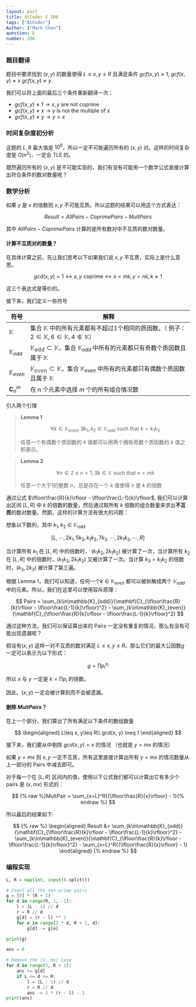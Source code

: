 ```yaml
---
layout: post
title: AtCoder E 206
tags: ["AtCoder"]
Author: ["Mark Chen"]
question: E
number: 206
---
```


### 题目翻译

题目中要求找到 $(x, y)$ 的数量使得 $L\leq x, y\leq R$  且满足条件 $gcf(x, y) \neq 1$, $gcf(x, y) \neq x$ $gcf(x, y) \neq y$.

我们可以将上面的最后三个条件重新翻译一次：

* $gcf(x, y) \neq 1 \rightarrow x, y\text{ are not coprime }$
* $gcf(x, y) \neq x \rightarrow y \text{ is not the multiple of }x$
* $gcf(x, y)\neq y \rightarrow y > x$

### 时间复杂度初分析

这题的 $L, R$ 最大值是 $10^6$，所以一定不可能遍历所有的 $(x, y)$ 对。这样的时间复杂度是 $O(n^2)$，一定会 TLE 的。

既然遍历所有的 $(x, y)$ 是不可能实现的，我们有没有可能用一个数学公式直接计算出符合条件的数对数量呢？

### 数学分析

如果 $y$ 是 $x$ 的倍数则 $x, y$ 不可能互质。所以这题的结果可以用这个方式表达：

$$
Result = AllPairs - CoprimePairs - MultPairs
$$

其中 $AllPairs - CoprimePairs$ 计算的是所有数对中不互质的数对数量。

#### 计算不互质对的数量？

在具体计算之前，先让我们思考以下如果我们说 $x, y$ 不互质，实际上是什么意思。

$$
gcd(x, y) = 1 \leftrightarrow x, y \text{ coprime} \leftrightarrow x=mk, y=nk, k\neq 1
$$

这三个表达式是等价的。

接下来，我们定义一些符号

| 符号                | 解释                                                         |
| ------------------- | ------------------------------------------------------------ |
| $\mathbb{K}$        | 集合 $\mathbb{K}$ 中的所有元素都有不超过1个相同的质因数。（ 例子：$2\in \mathbb{K}, 6\in\mathbb{K}, 4\notin \mathbb{K}$） |
| $\mathbb{K}_{odd}$  | $\mathbb{K_{odd}}\subset \mathbb{K}$，集合 $\mathbb{K}_{odd}$ 中所有的元素都只有奇数个质因数且属于 $\mathbb{K}$ |
| $\mathbb{K}_{even}$ | $\mathbb{K_{even}}\subset \mathbb{K}$，集合 $\mathbb{K}_{even}$ 中所有的元素都只有偶数个质因数且属于 $\mathbb{K}$ |
| $\mathbf{C}_n^m$    | 在 $n$ 个元素中选择 $m$ 个的所有组合情况数                   |

引入两个引理

>**Lemma 1**
>
>$$
>\forall k\in\mathbb{K}_{even}, \exists k_1, k_2\in\mathbb{K}_{odd}\text{ such that } k=k_1k_2
>$$
>
>任意一个有偶数个质因数的 $k$ 值都可以用两个拥有奇数个质因数的 $k$ 值之积表示。

> **Lemma 2**
>
> $$
> \forall n\in \mathbb{Z} \wedge n\gt 1, \exists k \in \mathbb{K} \text{ such that } n=mk
> $$
>
> 任意一个大于1的整数 $n$，总是存在一个 $k$ 值使得 $n$ 是 $k$ 的倍数

通过公式 $\lfloor\frac{R}{k}\rfloor - \lfloor\frac{L-1}{k}\rfloor$, 我们可以计算出区间 $[L, R]$ 中 $k$ 的倍数的数量，然后通过取所有 $k$ 倍数的组合数量来求出**不互质**的数对数量。然鹅，这样的计算方法有很大的问题：

想象以下数列，其中 $k_1, k_2\in \mathbb{K}_{odd}$

$$
[L, \cdots, 2k_1, 5k_2, k_1k_2, 7k_2, \cdots, 2k_1k_2, \cdots, R]
$$

当计算所有 $k_1$ 在 $[L, R]$ 中的倍数时， $(k_1k_2, 2k_1k_2)$ 被计算了一次，当计算所有 $k_2$ 在 $[L, R]$ 中的倍数时，$(k_1k_2, 2k_1k_2)$ 又被计算了一次。当计算 $k_3=k_1k_2$ 的倍数时，$(k_3, 2k_3)$ 被计算了第三遍。

根据 Lemma 1，我们可以知道，任何一个$k\in\mathbb{K}_{even}$ 都可以被拆解成两个 $\mathbb{K}_{odd}$ 中的元素。所以，我们在这里可以使用容斥原理：

$$
Pairs = \sum_{k\in\mathbb{K}_{odd}}{\mathbf{C}_{\lfloor\frac{R}{k}\rfloor - \lfloor\frac{L-1}{k}\rfloor}^2} - \sum_{k\in\mathbb{K}_{even}}{\mathbf{C}_{\lfloor\frac{R}{k}\rfloor - \lfloor\frac{L-1}{k}\rfloor}^2}
$$

通过这种方法，我们可以保证算出来的 Pairs 一定没有重复的情况，那么有没有可能出现遗漏呢？

假设有$(x, y)$ 这样一对不互质的数对满足 $L\leq x, y\leq R$。那么它们的最大公因数$g$ 一定可以表示为以下形式：

$$
g=\prod{p_i^{x_i}}
$$

所以 $x$ 与 $y$ 一定是 $k=\prod{p_i}$ 的倍数。

因此，$(x, y)$ 一定会被计算到而不会被遗漏。

#### 删除 $MultPairs$？

在上一个部分，我们算出了所有满足以下条件的数组数量

$$
\begin{aligned}
L\leq x, y\leq R\\
gcd(x, y) \neq 1
\end{aligned}
$$

接下来，我们要从中剔除 $gcd(x, y) = x$ 的情况 （也就是 $y=mx$ 的情况）

如果 $y=mx$ 则 $x, y$ 一定不互质，所有这里直接计算出所有 $y=mx$ 的情况数量从上一部分的 Pairs 中减去即可。

对于每一个在 $[L, R]$ 区间内的值，使用以下公式我们都可以计算出它有多少个 pairs 是 $(x, mx)$ 形式的：

$$
{% raw %}MultPair = \sum_{x=L}^R{{\lfloor\frac{R}{x}\rfloor} - 1}{% endraw %}
$$

所以最后的结果如下:

$$
{% raw %}
\begin{aligned}
Result &= \sum_{k\in\mathbb{K}_{odd}}{\mathbf{C}_{\lfloor\frac{R}{k}\rfloor - \lfloor\frac{L-1}{k}\rfloor}^2} - \sum_{k\in\mathbb{K}_{even}}{\mathbf{C}_{\lfloor\frac{R}{k}\rfloor - \lfloor\frac{L-1}{k}\rfloor}^2} - \sum_{x=L}^R{{\lfloor\frac{R}{x}\rfloor} - 1}
\end{aligned}
{% endraw %}
$$

### 编程实现

```python
L, R = map(int, input().split())

# Count all the non-prime pairs
g = [0] * (R + 1)
for d in range(R, 1, -1):
    l = (L - 1) // d
    r = R // d
    g[d] = (r - l) ** 2
    for e in range(2 * d, R + 1, d):
        g[d] -= g[e]

print(g)

ans = 0

# Remove the (x, mx) case
for d in range(2, R + 1):
    ans += g[d]
    if L <= d <= R:
        l = (L - 1) // d
        r = R // d
        ans -= 2 * (r - l) - 1
print(ans)
```
